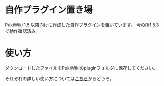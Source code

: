 # 自作プラグイン置き場
PukiWiki 1.5 以降向けに作成した自作プラグインを置いています。
今の所1.5.3で動作確認済み。

# 使い方
ダウンロードしたファイルをPukiWikiのpluginフォルダに保存してください。

それぞれの詳しい使い方については[こちら](https://jpngamerswiki.com/?f51cd63681)からどうぞ。
